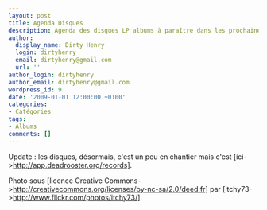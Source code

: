 ```yaml
---
layout: post
title: Agenda Disques
description: Agenda des disques LP albums à paraître dans les prochaines semaines.
author:
  display_name: Dirty Henry
  login: dirtyhenry
  email: dirtyhenry@gmail.com
  url: ''
author_login: dirtyhenry
author_email: dirtyhenry@gmail.com
wordpress_id: 9
date: '2009-01-01 12:00:00 +0100'
categories:
- Catégories
tags:
- Albums
comments: []
---
```

Update : les disques, désormais, c'est un peu en chantier mais c'est [ici->http://app.deadrooster.org/records].

Photo sous [licence Creative Commons->http://creativecommons.org/licenses/by-nc-sa/2.0/deed.fr] par [itchy73->http://www.flickr.com/photos/itchy73/].
